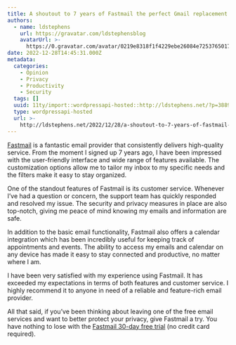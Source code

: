 ```yaml
---
title: A shoutout to 7 years of Fastmail the perfect Gmail replacement
authors:
  - name: ldstephens
    url: https://gravatar.com/ldstephensblog
    avatarUrl: >-
      https://0.gravatar.com/avatar/0219e8318f1f4229ebe26084e7253765017f43ca0c631be37dc6d0b8ad6e40a4?s=96&d=identicon&r=G
date: 2022-12-28T14:45:31.000Z
metadata:
  categories:
    - Opinion
    - Privacy
    - Productivity
    - Security
  tags: []
  uuid: 11ty/import::wordpressapi-hosted::http://ldstephens.net/?p=3889
  type: wordpressapi-hosted
  url: >-
    http://ldstephens.net/2022/12/28/a-shoutout-to-7-years-of-fastmail-the-perfect-gmail-replacement/
---
```

[Fastmail](https://www.fastmail.com/?STKI=14726057) is a fantastic email provider that consistently delivers high-quality service. From the moment I signed up 7 years ago, I have been impressed with the user-friendly interface and wide range of features available. The customization options allow me to tailor my inbox to my specific needs and the filters make it easy to stay organized.

One of the standout features of Fastmail is its customer service. Whenever I’ve had a question or concern, the support team has quickly responded and resolved my issue. The security and privacy measures in place are also top-notch, giving me peace of mind knowing my emails and information are safe.

In addition to the basic email functionality, Fastmail also offers a calendar integration which has been incredibly useful for keeping track of appointments and events. The ability to access my emails and calendar on any device has made it easy to stay connected and productive, no matter where I am.

I have been very satisfied with my experience using Fastmail. It has exceeded my expectations in terms of both features and customer service. I highly recommend it to anyone in need of a reliable and feature-rich email provider.

All that said, if you’ve been thinking about leaving one of the free email services and want to better protect your privacy, give Fastmail a try. You have nothing to lose with the [Fastmail 30-day free trial](https://www.fastmail.com/?STKI=14726057) (no credit card required).